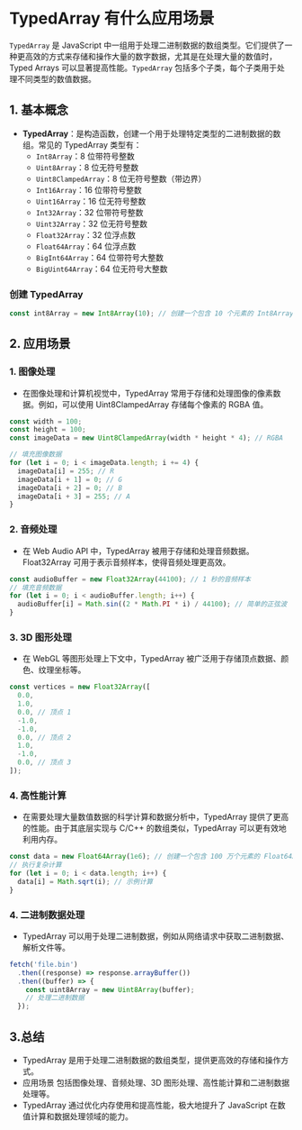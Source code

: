 # TypedArray 有什么应用场景

`TypedArray` 是 JavaScript 中一组用于处理二进制数据的数组类型。它们提供了一种更高效的方式来存储和操作大量的数字数据，尤其是在处理大量的数值时，Typed Arrays 可以显著提高性能。`TypedArray` 包括多个子类，每个子类用于处理不同类型的数值数据。

## 1. 基本概念

- **TypedArray**：是构造函数，创建一个用于处理特定类型的二进制数据的数组。常见的 TypedArray 类型有：
  - `Int8Array`：8 位带符号整数
  - `Uint8Array`：8 位无符号整数
  - `Uint8ClampedArray`：8 位无符号整数（带边界）
  - `Int16Array`：16 位带符号整数
  - `Uint16Array`：16 位无符号整数
  - `Int32Array`：32 位带符号整数
  - `Uint32Array`：32 位无符号整数
  - `Float32Array`：32 位浮点数
  - `Float64Array`：64 位浮点数
  - `BigInt64Array`：64 位带符号大整数
  - `BigUint64Array`：64 位无符号大整数

### 创建 TypedArray

```javascript
const int8Array = new Int8Array(10); // 创建一个包含 10 个元素的 Int8Array
```

## 2. 应用场景

### 1. 图像处理

- 在图像处理和计算机视觉中，TypedArray 常用于存储和处理图像的像素数据。例如，可以使用 Uint8ClampedArray 存储每个像素的 RGBA 值。

```js
const width = 100;
const height = 100;
const imageData = new Uint8ClampedArray(width * height * 4); // RGBA

// 填充图像数据
for (let i = 0; i < imageData.length; i += 4) {
  imageData[i] = 255; // R
  imageData[i + 1] = 0; // G
  imageData[i + 2] = 0; // B
  imageData[i + 3] = 255; // A
}
```

### 2. 音频处理

- 在 Web Audio API 中，TypedArray 被用于存储和处理音频数据。Float32Array 可用于表示音频样本，使得音频处理更高效。

```js
const audioBuffer = new Float32Array(44100); // 1 秒的音频样本
// 填充音频数据
for (let i = 0; i < audioBuffer.length; i++) {
  audioBuffer[i] = Math.sin((2 * Math.PI * i) / 44100); // 简单的正弦波
}
```

### 3. 3D 图形处理

- 在 WebGL 等图形处理上下文中，TypedArray 被广泛用于存储顶点数据、颜色、纹理坐标等。

```js
const vertices = new Float32Array([
  0.0,
  1.0,
  0.0, // 顶点 1
  -1.0,
  -1.0,
  0.0, // 顶点 2
  1.0,
  -1.0,
  0.0, // 顶点 3
]);
```

### 4. 高性能计算

- 在需要处理大量数值数据的科学计算和数据分析中，TypedArray 提供了更高的性能。由于其底层实现与 C/C++ 的数组类似，TypedArray 可以更有效地利用内存。

```js
const data = new Float64Array(1e6); // 创建一个包含 100 万个元素的 Float64Array
// 执行复杂计算
for (let i = 0; i < data.length; i++) {
  data[i] = Math.sqrt(i); // 示例计算
}
```

### 4. 二进制数据处理

- TypedArray 可以用于处理二进制数据，例如从网络请求中获取二进制数据、解析文件等。

```js
fetch('file.bin')
  .then((response) => response.arrayBuffer())
  .then((buffer) => {
    const uint8Array = new Uint8Array(buffer);
    // 处理二进制数据
  });
```

## 3.总结

- TypedArray 是用于处理二进制数据的数组类型，提供更高效的存储和操作方式。
- 应用场景 包括图像处理、音频处理、3D 图形处理、高性能计算和二进制数据处理等。
- TypedArray 通过优化内存使用和提高性能，极大地提升了 JavaScript 在数值计算和数据处理领域的能力。
